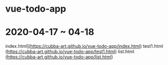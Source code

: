 # vue-todo-app


# 2020-04-17 ~ 04-18
 
index.html](https://cubba-art.github.io/vue-todo-app/index.html)
test1.html (https://cubba-art.github.io/vue-todo-app/test1.html)
list.html (https://cubba-art.github.io/vue-todo-app/list.html)